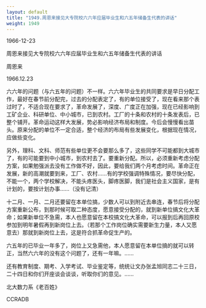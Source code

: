 ```yaml
---
layout: default
title: "1949.周恩来接见大专院校六六年应届毕业生和六五年储备生代表的讲话"
weight: 1949
---
```


1966-12-23

周恩来接见大专院校六六年应届毕业生和六五年储备生代表的讲话

周恩来

1966.12.23

六六年的问题（与六五年的问题）不一样。六六年毕业生的共同要求是早日分配工作，最好在春节前分配完，过去的分配表定了，有的单位接受了，现在看来那个表过时了，不适合现在要求了，革命发展了，深度、广度正在加强，现在已经影响到工矿企业、科研单位、中小城市，已到农村。工厂的十条和农村的十条发表后，已整个铺开。革命运动这样大发展，势必影响经济布局和制度。今后会慢慢看出苗头。原来分配的单位不一定合适，整个经济的布局有些发展变化，根据现在情况，应做些变化。

另外，理科、文科、师范有些单位更不会要那么多了，这些同学不可能都到大城市了，有的可能要到中小城市，到农村去了。要重新分配。所以，必须重新考虑分配方案，如果勉强派去没有工作做不好，因此，要给我们两个月考虑时间。革命正在发展，新的高潮就要到来，工厂、农村……有的学校强调特殊情况，要尽快分配，不能一个，两个学校解决，不能头疼医头，脚疼医脚，我们是社会主义国家，是有计划的，要按计划办事……（没有记清）

十二月、一月、二月还要留在本单位搞，少数人可以到附近去串连，春节后将分配方案重新公布，到那时候可取二种态度，愿意接受分配的，就到新单位搞文化大革命；如果新单位不急需，本人也愿意留在本校搞文化大革命，可以报到后再回原校参加到明年暑假再到新岗位上去。（若那个工作岗位确实需要新生力量，本人又愿意去）那就到新岗位上去，这是符合抓革命促生产的。

六五年的已毕业一年多了，岗位上又急需他，本人愿意留在本单位搞的就可以转正，当然六六年的没有这个问题了，还有一年嘛。……

还有教育制度、期考、入学考试、毕业鉴定等，统统让文办张孟旭同志二十三日，二十四日和你们开座谈会谈谈，听取你们的意见。……

北大数力系《老百姓》

CCRADB

